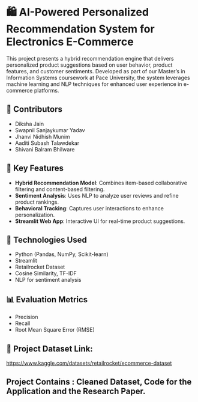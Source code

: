 # 🛍️ AI-Powered Personalized Recommendation System for Electronics E-Commerce

This project presents a hybrid recommendation engine that delivers personalized product suggestions based on user behavior, product features, and customer sentiments. Developed as part of our Master’s in Information Systems coursework at Pace University, the system leverages machine learning and NLP techniques for enhanced user experience in e-commerce platforms.

## 👥 Contributors
- Diksha Jain  
- Swapnil Sanjaykumar Yadav  
- Jhanvi Nidhish Munim  
- Aaditi Subash Talawdekar  
- Shivani Balram Bhilware

## 🚀 Key Features
- **Hybrid Recommendation Model**: Combines item-based collaborative filtering and content-based filtering.
- **Sentiment Analysis**: Uses NLP to analyze user reviews and refine product rankings.
- **Behavioral Tracking**: Captures user interactions to enhance personalization.
- **Streamlit Web App**: Interactive UI for real-time product suggestions.

## 🧠 Technologies Used
- Python (Pandas, NumPy, Scikit-learn)
- Streamlit
- Retailrocket Dataset
- Cosine Similarity, TF-IDF
- NLP for sentiment analysis

## 📊 Evaluation Metrics
- Precision
- Recall
- Root Mean Square Error (RMSE)

## 📁 Project Dataset Link: 
https://www.kaggle.com/datasets/retailrocket/ecommerce-dataset

## Project Contains : Cleaned Dataset, Code for the Application and the Research Paper. 

